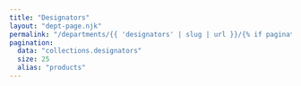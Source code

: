```yaml
---
title: "Designators"
layout: "dept-page.njk"
permalink: "/departments/{{ 'designators' | slug | url }}/{% if pagination.pageNumber > 0 %}{{pagination.pageNumber | plus: 1 }}/{% endif %}"
pagination:
  data: "collections.designators"
  size: 25
  alias: "products"
---
```



